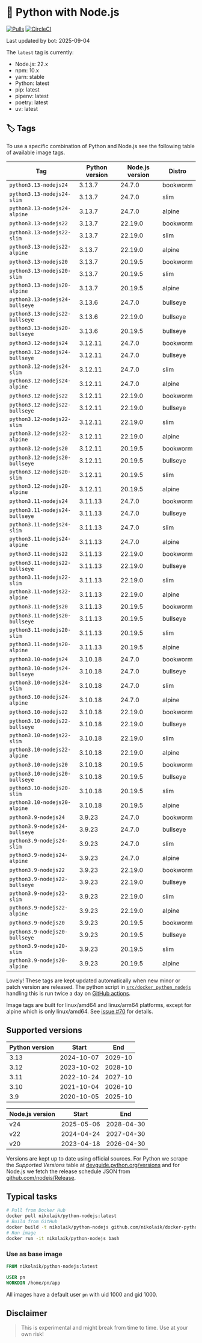 # 🐳 Python with Node.js

[![Pulls](https://img.shields.io/docker/pulls/nikolaik/python-nodejs.svg?style=flat-square)](https://hub.docker.com/r/nikolaik/python-nodejs/)
[![CircleCI](https://img.shields.io/circleci/project/github/nikolaik/docker-python-nodejs.svg?style=flat-square)](https://circleci.com/gh/nikolaik/docker-python-nodejs)

Last updated by bot: 2025-09-04

The `latest` tag is currently:

- Node.js: 22.x
- npm: 10.x
- yarn: stable
- Python: latest
- pip: latest
- pipenv: latest
- poetry: latest
- uv: latest

## 🏷 Tags

To use a specific combination of Python and Node.js see the following table of available image tags.

<!-- TAGS_START -->

Tag | Python version | Node.js version | Distro
--- | --- | --- | ---
`python3.13-nodejs24` | 3.13.7 | 24.7.0 | bookworm
`python3.13-nodejs24-slim` | 3.13.7 | 24.7.0 | slim
`python3.13-nodejs24-alpine` | 3.13.7 | 24.7.0 | alpine
`python3.13-nodejs22` | 3.13.7 | 22.19.0 | bookworm
`python3.13-nodejs22-slim` | 3.13.7 | 22.19.0 | slim
`python3.13-nodejs22-alpine` | 3.13.7 | 22.19.0 | alpine
`python3.13-nodejs20` | 3.13.7 | 20.19.5 | bookworm
`python3.13-nodejs20-slim` | 3.13.7 | 20.19.5 | slim
`python3.13-nodejs20-alpine` | 3.13.7 | 20.19.5 | alpine
`python3.13-nodejs24-bullseye` | 3.13.6 | 24.7.0 | bullseye
`python3.13-nodejs22-bullseye` | 3.13.6 | 22.19.0 | bullseye
`python3.13-nodejs20-bullseye` | 3.13.6 | 20.19.5 | bullseye
`python3.12-nodejs24` | 3.12.11 | 24.7.0 | bookworm
`python3.12-nodejs24-bullseye` | 3.12.11 | 24.7.0 | bullseye
`python3.12-nodejs24-slim` | 3.12.11 | 24.7.0 | slim
`python3.12-nodejs24-alpine` | 3.12.11 | 24.7.0 | alpine
`python3.12-nodejs22` | 3.12.11 | 22.19.0 | bookworm
`python3.12-nodejs22-bullseye` | 3.12.11 | 22.19.0 | bullseye
`python3.12-nodejs22-slim` | 3.12.11 | 22.19.0 | slim
`python3.12-nodejs22-alpine` | 3.12.11 | 22.19.0 | alpine
`python3.12-nodejs20` | 3.12.11 | 20.19.5 | bookworm
`python3.12-nodejs20-bullseye` | 3.12.11 | 20.19.5 | bullseye
`python3.12-nodejs20-slim` | 3.12.11 | 20.19.5 | slim
`python3.12-nodejs20-alpine` | 3.12.11 | 20.19.5 | alpine
`python3.11-nodejs24` | 3.11.13 | 24.7.0 | bookworm
`python3.11-nodejs24-bullseye` | 3.11.13 | 24.7.0 | bullseye
`python3.11-nodejs24-slim` | 3.11.13 | 24.7.0 | slim
`python3.11-nodejs24-alpine` | 3.11.13 | 24.7.0 | alpine
`python3.11-nodejs22` | 3.11.13 | 22.19.0 | bookworm
`python3.11-nodejs22-bullseye` | 3.11.13 | 22.19.0 | bullseye
`python3.11-nodejs22-slim` | 3.11.13 | 22.19.0 | slim
`python3.11-nodejs22-alpine` | 3.11.13 | 22.19.0 | alpine
`python3.11-nodejs20` | 3.11.13 | 20.19.5 | bookworm
`python3.11-nodejs20-bullseye` | 3.11.13 | 20.19.5 | bullseye
`python3.11-nodejs20-slim` | 3.11.13 | 20.19.5 | slim
`python3.11-nodejs20-alpine` | 3.11.13 | 20.19.5 | alpine
`python3.10-nodejs24` | 3.10.18 | 24.7.0 | bookworm
`python3.10-nodejs24-bullseye` | 3.10.18 | 24.7.0 | bullseye
`python3.10-nodejs24-slim` | 3.10.18 | 24.7.0 | slim
`python3.10-nodejs24-alpine` | 3.10.18 | 24.7.0 | alpine
`python3.10-nodejs22` | 3.10.18 | 22.19.0 | bookworm
`python3.10-nodejs22-bullseye` | 3.10.18 | 22.19.0 | bullseye
`python3.10-nodejs22-slim` | 3.10.18 | 22.19.0 | slim
`python3.10-nodejs22-alpine` | 3.10.18 | 22.19.0 | alpine
`python3.10-nodejs20` | 3.10.18 | 20.19.5 | bookworm
`python3.10-nodejs20-bullseye` | 3.10.18 | 20.19.5 | bullseye
`python3.10-nodejs20-slim` | 3.10.18 | 20.19.5 | slim
`python3.10-nodejs20-alpine` | 3.10.18 | 20.19.5 | alpine
`python3.9-nodejs24` | 3.9.23 | 24.7.0 | bookworm
`python3.9-nodejs24-bullseye` | 3.9.23 | 24.7.0 | bullseye
`python3.9-nodejs24-slim` | 3.9.23 | 24.7.0 | slim
`python3.9-nodejs24-alpine` | 3.9.23 | 24.7.0 | alpine
`python3.9-nodejs22` | 3.9.23 | 22.19.0 | bookworm
`python3.9-nodejs22-bullseye` | 3.9.23 | 22.19.0 | bullseye
`python3.9-nodejs22-slim` | 3.9.23 | 22.19.0 | slim
`python3.9-nodejs22-alpine` | 3.9.23 | 22.19.0 | alpine
`python3.9-nodejs20` | 3.9.23 | 20.19.5 | bookworm
`python3.9-nodejs20-bullseye` | 3.9.23 | 20.19.5 | bullseye
`python3.9-nodejs20-slim` | 3.9.23 | 20.19.5 | slim
`python3.9-nodejs20-alpine` | 3.9.23 | 20.19.5 | alpine

<!-- TAGS_END -->

Lovely! These tags are kept updated automatically when new minor or patch version are released. The python script in [`src/docker_python_nodejs`](./src/docker_python_nodejs/) handling this is run twice a day on [GitHub actions](https://github.com/nikolaik/docker-python-nodejs/actions).

Image tags are built for linux/amd64 and linux/arm64 platforms, except for alpine which is only linux/amd64. See [issue #70](https://github.com/nikolaik/docker-python-nodejs/issues/70) for details.

## Supported versions

<!-- SUPPORTED_VERSIONS_START -->

Python version | Start | End
--- | --- | ---
3.13 | 2024-10-07 | 2029-10
3.12 | 2023-10-02 | 2028-10
3.11 | 2022-10-24 | 2027-10
3.10 | 2021-10-04 | 2026-10
3.9 | 2020-10-05 | 2025-10

Node.js version | Start | End
--- | --- | ---
v24 | 2025-05-06 | 2028-04-30
v22 | 2024-04-24 | 2027-04-30
v20 | 2023-04-18 | 2026-04-30

<!-- SUPPORTED_VERSIONS_END -->

Versions are kept up to date using official sources. For Python we scrape the _Supported Versions_ table at [devguide.python.org/versions](https://devguide.python.org/versions/#supported-versions) and for Node.js we fetch the release schedule JSON from [github.com/nodejs/Release](https://github.com/nodejs/Release/blob/main/schedule.json).

## Typical tasks

```bash
# Pull from Docker Hub
docker pull nikolaik/python-nodejs:latest
# Build from GitHub
docker build -t nikolaik/python-nodejs github.com/nikolaik/docker-python-nodejs
# Run image
docker run -it nikolaik/python-nodejs bash
```

### Use as base image

```Dockerfile
FROM nikolaik/python-nodejs:latest

USER pn
WORKDIR /home/pn/app
```

All images have a default user `pn` with uid 1000 and gid 1000.

## Disclaimer

> This is experimental and might break from time to time. Use at your own risk!
